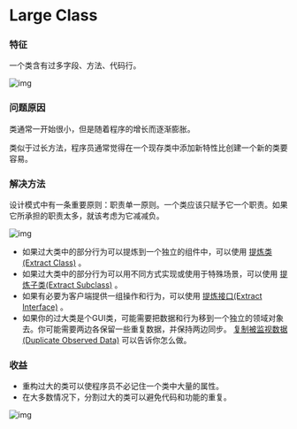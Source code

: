 # Large Class

### 特征

一个类含有过多字段、方法、代码行。

![img](https://sourcemaking.com/images/refactoring-illustrations/2x/large-class-1.png)

### 问题原因

类通常一开始很小，但是随着程序的增长而逐渐膨胀。

类似于过长方法，程序员通常觉得在一个现存类中添加新特性比创建一个新的类要容易。



### 解决方法

设计模式中有一条重要原则：职责单一原则。一个类应该只赋予它一个职责。如果它所承担的职责太多，就该考虑为它减减负。

![img](https://sourcemaking.com/images/refactoring-illustrations/2x/large-class-2.png)

- 如果过大类中的部分行为可以提炼到一个独立的组件中，可以使用 [提炼类(Extract Class)](https://sourcemaking.com/refactoring/extract-class) 。
- 如果过大类中的部分行为可以用不同方式实现或使用于特殊场景，可以使用 [提炼子类(Extract Subclass)](https://sourcemaking.com/refactoring/extract-subclass) 。
- 如果有必要为客户端提供一组操作和行为，可以使用 [提炼接口(Extract Interface)](https://sourcemaking.com/refactoring/extract-interface) 。
- 如果你的过大类是个GUI类，可能需要把数据和行为移到一个独立的领域对象去。你可能需要两边各保留一些重复数据，并保持两边同步。 [复制被监视数据(Duplicate Observed Data)](https://sourcemaking.com/refactoring/duplicate-observed-data) 可以告诉你怎么做。


### 收益

- 重构过大的类可以使程序员不必记住一个类中大量的属性。
- 在大多数情况下，分割过大的类可以避免代码和功能的重复。

![img](https://sourcemaking.com/images/refactoring-illustrations/2x/large-class-3.png)